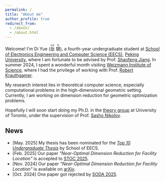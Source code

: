 ```yaml
---
permalink: /
title: "About me"
author_profile: true
redirect_from: 
  - /about/
  - /about.html
---
```


Welcome! I'm Di Yue (<ruby>岳<rt>yuè</rt></ruby>
<ruby>镝<rt>dí</rt></ruby>), 
a fourth-year undergraduate student at [School of Electronics Engineering and Computer Science (EECS)](https://eecs.pku.edu.cn/), [Peking University](https://www.pku.edu.cn/), where I am fortunate to be advised by Prof. [Shaofeng Jiang](https://www.shaofengjiang.cn/).
In summer 2024, I spent a wonderful month visiting [Weizmann Institute of Science](https://www.weizmann.ac.il/pages/), where I had the privilege of working with Prof. [Robert Krauthgamer](https://www.wisdom.weizmann.ac.il/~robi/).

My research interest lies in theoretical computer science, especially computational problems in the high-dimensional geometric setting.
Currently, I am working on dimension reduction for geometric optimization problems.

Hopefully I will soon start doing my Ph.D. in the [theory group](https://www.cs.toronto.edu/theory/) at University of Toronto, under the supervision of Prof. [Sasho Nikolov](https://www.cs.toronto.edu/~anikolov/).


## News
- [May. 2025] My thesis has been nominated for the [*Top 10 Undergraduate Thesis*](https://eecs.pku.edu.cn/info/1046/7062.htm) by School of EECS.
- [Feb. 2025] Our paper *"Near-Optimal Dimension Reduction for Facility Location"* is accepted to [STOC 2025](https://acm-stoc.org/stoc2025/).
- [Nov. 2024] Our paper *"Near-Optimal Dimension Reduction for Facility Location"* is available on [arXiv](https://arxiv.org/abs/2411.05432).
- [Oct. 2024] One paper got rejected by [SODA 2025](https://www.siam.org/conferences-events/siam-conferences/soda25/).